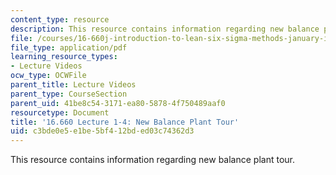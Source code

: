 ```yaml
---
content_type: resource
description: This resource contains information regarding new balance plant tour.
file: /courses/16-660j-introduction-to-lean-six-sigma-methods-january-iap-2012/c3bde0e5e1be5bf412bded03c74362d3_MIT16_660JIAP12_1-4.pdf
file_type: application/pdf
learning_resource_types:
- Lecture Videos
ocw_type: OCWFile
parent_title: Lecture Videos
parent_type: CourseSection
parent_uid: 41be8c54-3171-ea80-5878-4f750489aaf0
resourcetype: Document
title: '16.660 Lecture 1-4: New Balance Plant Tour'
uid: c3bde0e5-e1be-5bf4-12bd-ed03c74362d3
---
```

This resource contains information regarding new balance plant tour.

